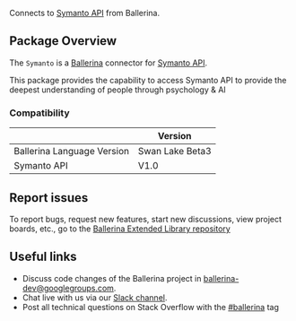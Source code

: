 Connects to [Symanto API](https://symanto-research.github.io/symanto-docs/#introduction) from Ballerina.

## Package Overview
The `Symanto` is a [Ballerina](https://ballerina.io/) connector for [Symanto API](https://api.symanto.net/docs).  

This package provides the capability to access Symanto API to provide the deepest understanding of people through psychology & AI

### Compatibility
|                               | Version               |
|-------------------------------|-----------------------|
| Ballerina Language Version    | Swan Lake Beta3       |
| Symanto API                   | V1.0                  |

## Report issues
To report bugs, request new features, start new discussions, view project boards, etc., go to the [Ballerina Extended Library repository](https://github.com/ballerina-platform/ballerina-extended-library)

## Useful links
- Discuss code changes of the Ballerina project in [ballerina-dev@googlegroups.com](mailto:ballerina-dev@googlegroups.com).
- Chat live with us via our [Slack channel](https://ballerina.io/community/slack/).
- Post all technical questions on Stack Overflow with the [#ballerina](https://stackoverflow.com/questions/tagged/ballerina) tag
